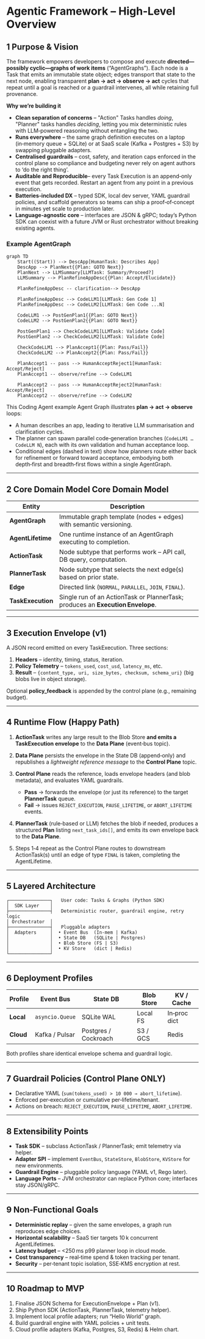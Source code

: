 # Agentic Framework – High‑Level Overview

## 1  Purpose & Vision

The framework empowers developers to compose and execute **directed—possibly cyclic—graphs of work items** (“AgentGraphs”). Each node is a Task that emits an immutable state object; edges transport that state to the next node, enabling transparent **plan  → act  → observe  → act** cycles that repeat until a goal is reached or a guardrail intervenes, all while retaining full provenance.

**Why we’re building it**

* **Clean separation of concerns** – "Action" Tasks handles *doing*, "Planner" tasks handles *deciding*, letting you mix deterministic rules with LLM‑powered reasoning without entangling the two.
* **Runs everywhere** – the same graph definition executes on a laptop (in‑memory queue + SQLite) or at SaaS scale (Kafka + Postgres + S3) by swapping pluggable adapters.
* **Centralised guardrails** – cost, safety, and iteration caps enforced in the control plane so compliance and budgeting never rely on agent authors to ‘do the right thing’.
* **Auditable and Reproducible**– every Task Execution is an append‑only event that gets recorded.   Restart an agent from any point in  a previous execution.
* **Batteries‑included DX** – typed SDK, local dev server, YAML guardrail policies, and scaffold generators so teams can ship a proof‑of‑concept in minutes yet scale to production later.
* **Language‑agnostic core** – interfaces are JSON & gRPC; today’s Python SDK can coexist with a future JVM or Rust orchestrator without breaking existing agents.

### Example AgentGraph

```mermaid
graph TD
    Start((Start)) --> DescApp[HumanTask: Describes App]
    DescApp --> PlanNext{{Plan: GOTO Next}}
    PlanNext --> LLMSummary[LLMTask: Summary/Proceed?]
    LLMSummary --> PlanRefineAppDesc{{Plan: Accept/Elucidate}}

    PlanRefineAppDesc -- clarification--> DescApp

    PlanRefineAppDesc --> CodeLLM1[LLMTask: Gen Code 1]
    PlanRefineAppDesc --> CodeLLM2[LLMTask: Gen Code ...N]

    CodeLLM1 --> PostGenPlan1{{Plan: GOTO Next}}
    CodeLLM2 --> PostGenPlan2{{Plan: GOTO Next}}

    PostGenPlan1 --> CheckCodeLLM1[LLMTask: Validate Code]
    PostGenPlan2 --> CheckCodeLLM2[LLMTask: Validate Code]

    CheckCodeLLM1 --> PlanAccept1{{Plan: Pass/Fail}}
    CheckCodeLLM2 --> PlanAccept2{{Plan: Pass/Fail}}

    PlanAccept1 -- pass --> HumanAcceptReject1[HumanTask: Accept/Reject]
    PlanAccept1 -- observe/refine --> CodeLLM1

    PlanAccept2 -- pass --> HumanAcceptReject2[HumanTask: Accept/Reject]
    PlanAccept2 -- observe/refine --> CodeLLM2
```

This Coding Agent example Agent Graph illustrates  **plan → act → observe** loops:

* A human describes an app, leading to iterative LLM summarisation and clarification cycles.
* The planner can spawn parallel code‑generation branches (`CodeLLM1 … CodeLLM N`), each with its own validation and human acceptance loop.
* Conditional edges (dashed in text) show how planners route either back for refinement or forward toward acceptance, embodying both depth‑first and breadth‑first flows within a single AgentGraph.

---

## 2    Core Domain Model    Core Domain Model

| Entity            | Description                                                                     |
| ----------------- | ------------------------------------------------------------------------------- |
| **AgentGraph**    | Immutable graph template (nodes + edges) with semantic versioning.              |
| **AgentLifetime** | One runtime instance of an AgentGraph executing to completion.                  |
| **ActionTask**    | Node subtype that performs work – API call, DB query, computation.              |
| **PlannerTask**   | Node subtype that selects the next edge(s) based on prior state.                |
| **Edge**          | Directed link (`NORMAL`, `PARALLEL`, `JOIN`, `FINAL`).                          |
| **TaskExecution** | Single run of an ActionTask or PlannerTask; produces an **Execution Envelope**. |

---

## 3    Execution Envelope (v1)

A JSON record emitted on every TaskExecution.  Three sections:

1. **Headers** – identity, timing, status, iteration.
2. **Policy  Telemetry** – `tokens_used`, `cost_usd`, `latency_ms`, etc.
3. **Result** – `{content_type, uri, size_bytes, checksum, schema_uri}` (big blobs live in object storage).

Optional **policy\_feedback** is appended by the control plane (e.g., remaining budget).

---

## 4    Runtime Flow (Happy Path)

1. **ActionTask** writes any large result to the Blob  Store **and emits a TaskExecution envelope** to the **Data  Plane** (event‑bus topic).
2. **Data Plane** persists the envelope in the State  DB (append‑only) and republishes a *lightweight reference message* to the **Control  Plane** topic.
3. **Control Plane** reads the reference, loads envelope headers (and blob metadata), and evaluates YAML guardrails.

    * **Pass**  → forwards the envelope (or just its reference) to the target **PlannerTask** queue.
    * **Fail**  → issues `REJECT_EXECUTION`, `PAUSE_LIFETIME`, or `ABORT_LIFETIME` events.
4. **PlannerTask** (rule‑based or LLM) fetches the blob if needed, produces a structured **Plan** listing `next_task_ids[]`, and emits its own envelope back to the **Data  Plane**.
5. Steps  1‑4 repeat as the Control  Plane routes to downstream ActionTask(s) until an edge of type `FINAL` is taken, completing the AgentLifetime.

---

## 5    Layered Architecture

```
┌───────────────┐   User code: Tasks & Graphs (Python SDK)
│  SDK Layer    │
├───────────────┤   Deterministic router, guardrail engine, retry logic
│ Orchestrator  │
├───────────────┤   Pluggable adapters
│  Adapters     │  • Event Bus  (In‑mem | Kafka)
│               │  • State DB   (SQLite | Postgres)
│               │  • Blob Store (FS | S3)
│               │  • KV Store   (dict | Redis)
└───────────────┘
```

---

## 6    Deployment Profiles

| Profile   | Event Bus       | State DB             | Blob Store | KV / Cache   |
| --------- | --------------- | -------------------- | ---------- | ------------ |
| **Local** | `asyncio.Queue` | SQLite WAL           | Local FS   | In‑proc dict |
| **Cloud** | Kafka / Pulsar  | Postgres / Cockroach | S3 / GCS   | Redis        |

Both profiles share identical envelope schema and guardrail logic.

---

## 7    Guardrail Policies (Control Plane ONLY)

* Declarative YAML (`sum(tokens_used) > 10 000 → abort_lifetime`).
* Enforced per‑execution or cumulative per‑lifetime/tenant.
* Actions on breach: `REJECT_EXECUTION`, `PAUSE_LIFETIME`, `ABORT_LIFETIME`.

---

## 8    Extensibility Points

* **Task SDK** – subclass ActionTask / PlannerTask; emit telemetry via helper.
* **Adapter SPI** – implement `EventBus`, `StateStore`, `BlobStore`, `KVStore` for new environments.
* **Guardrail Engine** – pluggable policy language (YAML v1, Rego later).
* **Language Ports** – JVM orchestrator can replace Python core; interfaces stay JSON/gRPC.

---

## 9    Non‑Functional Goals

* **Deterministic replay** – given the same envelopes, a graph run reproduces edge choices.
* **Horizontal scalability** – SaaS tier targets 10 k concurrent AgentLifetimes.
* **Latency budget** – <250 ms p99 planner loop in cloud mode.
* **Cost transparency** – real‑time spend & token tracking per tenant.
* **Security** – per‑tenant topic isolation, SSE‑KMS encryption at rest.

---

## 10    Roadmap to MVP

1. Finalise JSON Schema for ExecutionEnvelope + Plan (v1).
2. Ship Python SDK (ActionTask, PlannerTask, telemetry helper).
3. Implement local profile adapters; run “Hello  World” graph.
4. Build guardrail engine with YAML policies + unit tests.
5. Cloud profile adapters (Kafka, Postgres, S3, Redis) & Helm chart.
